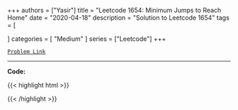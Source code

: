 
+++
authors = ["Yasir"]
title = "Leetcode 1654: Minimum Jumps to Reach Home"
date = "2020-04-18"
description = "Solution to Leetcode 1654"
tags = [
    
]
categories = [
    "Medium"
]
series = ["Leetcode"]
+++



[`Problem Link`](https://leetcode.com/problems/minimum-jumps-to-reach-home/description/)

---

**Code:**

{{< highlight html >}}

{{< /highlight >}}

